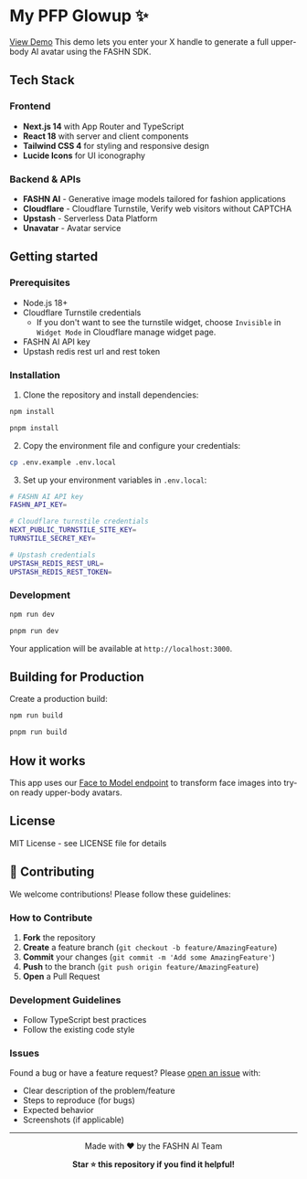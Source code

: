 # My PFP Glowup ✨

[View Demo](https://fashn-pfp-glowup.vercel.app/)
This demo lets you enter your X handle to generate a full upper-body AI avatar using the FASHN SDK.

## Tech Stack

### Frontend
- **Next.js 14** with App Router and TypeScript
- **React 18** with server and client components
- **Tailwind CSS 4** for styling and responsive design
- **Lucide Icons** for UI iconography

### Backend & APIs
- **FASHN AI** - Generative image models tailored for fashion applications
- **Cloudflare** - Cloudflare Turnstile, Verify web visitors without CAPTCHA
- **Upstash** - Serverless Data Platform
- **Unavatar** - Avatar service

## Getting started

### Prerequisites

- Node.js 18+ 
- Cloudflare Turnstile credentials
  - If you don't want to see the turnstile widget, choose `Invisible` in `Widget Mode` in Cloudflare manage widget page.
- FASHN AI API key
- Upstash redis rest url and rest token

### Installation

1. Clone the repository and install dependencies:

```bash
npm install
```

```bash
pnpm install
```

2. Copy the environment file and configure your credentials:

```bash
cp .env.example .env.local
```

3. Set up your environment variables in `.env.local`:

```bash
# FASHN AI API key
FASHN_API_KEY=

# Cloudflare turnstile credentials
NEXT_PUBLIC_TURNSTILE_SITE_KEY=
TURNSTILE_SECRET_KEY=

# Upstash credentials
UPSTASH_REDIS_REST_URL=
UPSTASH_REDIS_REST_TOKEN=
```

### Development

```bash
npm run dev
```

```bash
pnpm run dev
```

Your application will be available at `http://localhost:3000`.

## Building for Production

Create a production build:

```bash
npm run build
```

```bash
pnpm run build
```

## How it works

This app uses our [Face to Model endpoint](https://docs.fashn.ai/api-reference/face-to-model) to transform face images into try-on ready upper-body avatars.

## License

MIT License - see LICENSE file for details

## 🤝 Contributing

We welcome contributions! Please follow these guidelines:

### How to Contribute

1. **Fork** the repository
2. **Create** a feature branch (`git checkout -b feature/AmazingFeature`)
3. **Commit** your changes (`git commit -m 'Add some AmazingFeature'`)
4. **Push** to the branch (`git push origin feature/AmazingFeature`)
5. **Open** a Pull Request

### Development Guidelines

- Follow TypeScript best practices
- Follow the existing code style

### Issues

Found a bug or have a feature request? Please [open an issue](https://github.com/fashn-AI/avatar-try-on/issues/new) with:

- Clear description of the problem/feature
- Steps to reproduce (for bugs)
- Expected behavior
- Screenshots (if applicable)

---

<div align="center">
  <p>Made with ❤️ by the FASHN AI Team</p>
  <p>
    <strong>Star ⭐ this repository if you find it helpful!</strong>
  </p>
</div>
